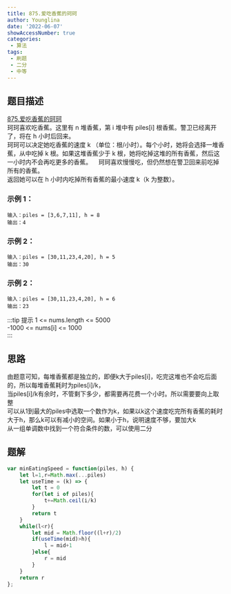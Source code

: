 ```yaml
---
title: 875.爱吃香蕉的珂珂
author: Younglina
date: '2022-06-07'
showAccessNumber: true
categories:
 - 算法
tags:
 - 刷题
 - 二分
 - 中等
---
```

## 题目描述
[875.爱吃香蕉的珂珂](https://leetcode.cn/problems/koko-eating-bananas/)  
珂珂喜欢吃香蕉。这里有 n 堆香蕉，第 i 堆中有 piles[i] 根香蕉。警卫已经离开了，将在 h 小时后回来。  
珂珂可以决定她吃香蕉的速度 k （单位：根/小时）。每个小时，她将会选择一堆香蕉，从中吃掉 k 根。如果这堆香蕉少于 k 根，她将吃掉这堆的所有香蕉，然后这一小时内不会再吃更多的香蕉。    
珂珂喜欢慢慢吃，但仍然想在警卫回来前吃掉所有的香蕉。  
返回她可以在 h 小时内吃掉所有香蕉的最小速度 k（k 为整数）。  

### 示例 1：
```
输入：piles = [3,6,7,11], h = 8  
输出：4  
```

### 示例 2：
```
输入：piles = [30,11,23,4,20], h = 5  
输出：30  
```

### 示例 2：
```
输入：piles = [30,11,23,4,20], h = 6  
输出：23   
```

:::tip 提示
1 <= nums.length <= 5000  
-1000 <= nums[i] <= 1000  
:::

## 思路
由题意可知，每堆香蕉都是独立的，即便k大于piles[i]，吃完这堆也不会吃后面的，所以每堆香蕉耗时为piles[i]/k，  
当piles[i]/k有余时，不管剩下多少，都需要再花费一个小时。所以需要要向上取整  
可以从1到最大的piles中选取一个数作为k，如果以k这个速度吃完所有香蕉的耗时大于h，那么k可以有减小的空间。如果小于h，说明速度不够，要加大k  
从一组单调数中找到一个符合条件的数，可以使用二分  

## 题解
```javascript
var minEatingSpeed = function(piles, h) {
    let l=1,r=Math.max(...piles)
    let useTime = (k) => {
        let t = 0
        for(let i of piles){
            t+=Math.ceil(i/k)
        }
        return t
    }
    while(l<r){
        let mid = Math.floor((l+r)/2)
        if(useTime(mid)>h){
            l = mid+1
        }else{
            r = mid
        }
    }
    return r
};
```